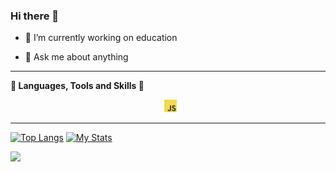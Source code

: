 ### Hi there 👋

- 🔭 I’m currently working on education
<!-- - 🌱 I’m currently learning  -->
<!-- - 👯 I’m looking to collaborate on ... -->
<!-- - 🤔 I’m looking for help with ... -->
- 💬 Ask me about anything
<!-- - 📫 How to reach me: ... -->
<!-- - ⚡ Fun fact: ... -->

---

**🚀 Languages, Tools and Skills 🚀**
<div align= "center" >
  <code><img alt="" height="20" src="https://upload.wikimedia.org/wikipedia/commons/6/61/HTML5_logo_and_wordmark.svg"></code>
  <code><img alt="" height="20" src="https://upload.wikimedia.org/wikipedia/commons/d/d5/CSS3_logo_and_wordmark.svg"></code>
  <!-- <code><img alt="" height="20" src=""></code> -->
  <code><img alt="JavaScript" height="20" src="https://raw.githubusercontent.com/github/explore/80688e429a7d4ef2fca1e82350fe8e3517d3494d/topics/javascript/javascript.png"></code>

</div>

---

[![Top Langs](https://github-readme-stats.vercel.app/api/top-langs/?username=ToniCalfim&theme=cobalt&hide_title=true&langs_count=9&show_icons=true)](https://github.com/ToniCalfim/github-readme-stats) [![My Stats](https://github-readme-stats.vercel.app/api?username=ToniCalfim&show_icons=true&theme=radical&hide_title=true&show_icons=true)](https://github.com/ToniCalfim/github-readme-stats)

![](https://komarev.com/ghpvc/?username=ToniCalfim&color=ff69b4&style=for-the-badge&label=PROFILE+VIEWS)

<!-- https://eddiehubcommunity.github.io/awesome-github-profiles/profiles -->


